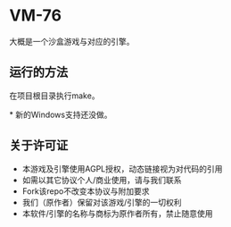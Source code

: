 # VM-76
大概是一个沙盒游戏与对应的引擎。

## 运行的方法
在项目根目录执行make。

\* 新的Windows支持还没做。

## 关于许可证
* 本游戏及引擎使用AGPL授权，动态链接视为对代码的引用
* 如需以其它协议个人/商业使用，请与我们联系
* Fork该repo不改变本协议与附加要求
* 我们（原作者）保留对该游戏/引擎的一切权利
* 本软件/引擎的名称与商标为原作者所有，禁止随意使用
